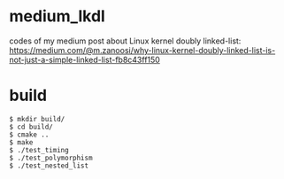 # medium_lkdl
codes of my medium post about Linux kernel doubly linked-list: https://medium.com/@m.zanoosi/why-linux-kernel-doubly-linked-list-is-not-just-a-simple-linked-list-fb8c43ff150

# build
```
$ mkdir build/
$ cd build/
$ cmake ..
$ make
$ ./test_timing
$ ./test_polymorphism
$ ./test_nested_list
```
